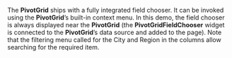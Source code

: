 The **PivotGrid** ships with a&nbsp;fully integrated field chooser. It&nbsp;can be&nbsp;invoked using the **PivotGrid**&rsquo;s built-in context menu. In&nbsp;this demo, the field chooser is&nbsp;always displayed near the **PivotGrid** (the **PivotGridFieldChooser** widget is&nbsp;connected to&nbsp;the **PivotGrid**&rsquo;s data source and added to&nbsp;the page). Note that the filtering menu called for the City and Region in&nbsp;the columns allow searching for the required item.